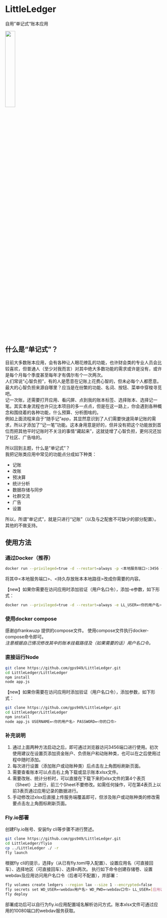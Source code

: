 # LittleLedger
自用”单记式“账本应用

<img src="https://github.com/gps949/LittleLedger/raw/main/IMG_3429.PNG" width="25%" /> 

## 什么是“单记式”？
目前大多数账本应用，会有各种让人眼花缭乱的功能，也许财会类的专业人员会比较喜欢，但普通人（至少对我而言）对其中绝大多数功能的需求或许是没有，或许是每个月每个季度甚至每年才有偶尔有个一次两次。   
人们常说“心智负担”，有的人是愿意在记账上花费心智的，但未必每个人都愿意。最大的心智负担来源自哪里？应当是在纷繁的功能、名词、按钮、菜单中穿梭寻觅吧。   
记一次账，还需要打开应用、看闪屏、点到我的账本标签、选择账本、选择记一笔。其实本身流程也许只比本项目的多一点点，但是在这一路上，你会遇到各种概念和围绕着的各种功能，什么预算、分析图啥的。   
例如上面流程来自于“随手记”app，其显然意识到了人们需要快速简单记账的需求，所以才添加了“记一笔”功能。这本身用意是好的，但并没有把这个功能放到首位而把其他平时记账时不关注的事情“藏起来”，这就徒增了心智负担，更何况还加了社区、广告啥的。   

所以回到主题，什么是“单记式”？    
我把记账类应用中常见的功能点分成如下种类：  
- 记账
- 改账
- 预决算
- 统计分析
- 数据存储与同步
- 社群交流
- 广告
- 设置   
   
所以，所谓“单记式”，就是只进行“记账”（以及与之配套不可缺少的部分配置）。其他的不做支持。   

## 使用方法

### 通过Docker（推荐）
```bash
docker run --privileged=true -d --restart=always -p <本地服务端口>:3456 -v <持久存放账本本地路径>:/home/littleledger/ledgers gps949/littleledger:latest
```    
将其中<本地服务端口>、<持久存放账本本地路径>改成你需要的内容。   
   
【new】如果你需要在访问应用时添加验证（用户名口令），添加-e参数，如下形式：   
```bash
docker run --privileged=true -d --restart=always -e LL_USER=<你的用户名> -e LL_PWD=<你的口令> -p <本地服务端口>:3456 -v <持久存放账本本地路径>:/home/littleledger/ledgers gps949/littleledger:latest
```    

### 使用docker compose   
感谢@frankwuzp 提供的compose文件。
使用compose文件执行docker-compose命令即可。   
*注意根据自己情况修改其中的账本挂载路径及（如果需要的话）用户名口令。*   

### 直接运行Node   
```bash
git clone https://github.com/gps949/LittleLedger.git
cd LittleLedger/LittleLedger
npm install
node app.js
```   
【new】如果你需要在访问应用时添加验证（用户名口令），添加参数，如下形式：    
```bash
git clone https://github.com/gps949/LittleLedger.git
cd LittleLedger/LittleLedger
npm install
node app.js USERNAME=<你的用户名> PASSWORD=<你的口令>
```   
### 补充说明
1. 通过上面两种方法启动之后，即可通过浏览器访问3456端口进行使用。初次使用建议在设置页添加资金账户、负债账户和动账种类，也可以在之后使用过程中随时添加。
2. 每次进行设置（添加账户或动账种类）后点击左上角图标刷新页面。
3. 需要查看账本可以点击右上角下载或显示账本xlsx文件。
4. 需要改账、统计分析时，可以直接在下载下来的xlsx文件的第4个表页（Sheet）上进行，前三个Sheet不要修改。如需任何操作，可在第4表页上以前3表页通过应用记录的数据进行。
5. 手动修改过xlsx后直接上传服务端覆盖即可，但涉及账户或动账种类的修改需要点击左上角图标刷新页面。

### Fly.io部署
创建Fly.io账号、安装fly cli等步骤不进行赘述。
```bash
git clone https://github.com/gps949/LittleLedger.git
cd LittleLedger/flyio
cp ../LittleLedger ./ -r
fly launch
```

根据fly cli的提示，选择y（从已有fly.toml导入配置）、设置应用名（可直接回车）、选择地区（可直接回车）、选择n两次。
执行如下命令创建存储卷、设置webdav及应用访问用户名口令（后者可不配置），并部署：
```bash
fly volumes create ledgers --region lax --size 1 --encrypted=false
fly secrets set WD_USER=<webdav用户名> WD_PWD=<webdav口令> LL_USER=[应用访问用户名] LL_PWD=[应用访问口令]
fly deploy
```

部署成功后可以自行为fly.io应用配置域名解析访问方式。账本xlsx文件可通过应用的10080端口的webdav服务获取。

